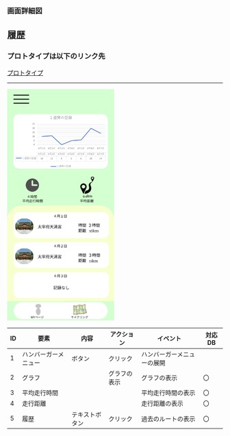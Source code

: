 ### 画面詳細図
## 履歴
### プロトタイプは以下のリンク先
[プロトタイプ](https://www.figma.com/file/YLXi0XXJfyq6239uKAU8LF/cyclinger?node-id=0%3A1)
*****
<img src="./image/履歴.png" width="250">

|ID|要素|内容|アクション|イベント|対応DB|
|--|----|----|---------|--------|------|
|1|ハンバーガーメニュー|ボタン|クリック|ハンバーガーメニューの展開||
|2|グラフ||グラフの表示|グラフの表示|〇|
|3|平均走行時間|||平均走行時間の表示|〇|
|4|走行距離|||走行距離の表示|〇|
|5|履歴|テキストボタン|クリック|過去のルートの表示|〇|
